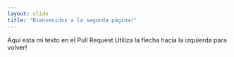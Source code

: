```yaml
---
layout: slide
title: "Bienvenidos a la segunda página!"
---
```

Aqui esta mi texto en el Pull Request
Utiliza la flecha hacia la izquierda para volver!
